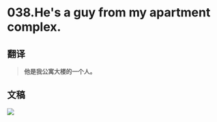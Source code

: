# 038.He's a guy from my apartment complex.

## 翻译

> **他是我公寓大楼的一个人。**

## 文稿

![](https://cdn.jsdelivr.net/gh/imtianx/speaking180/img/038.jpg)

